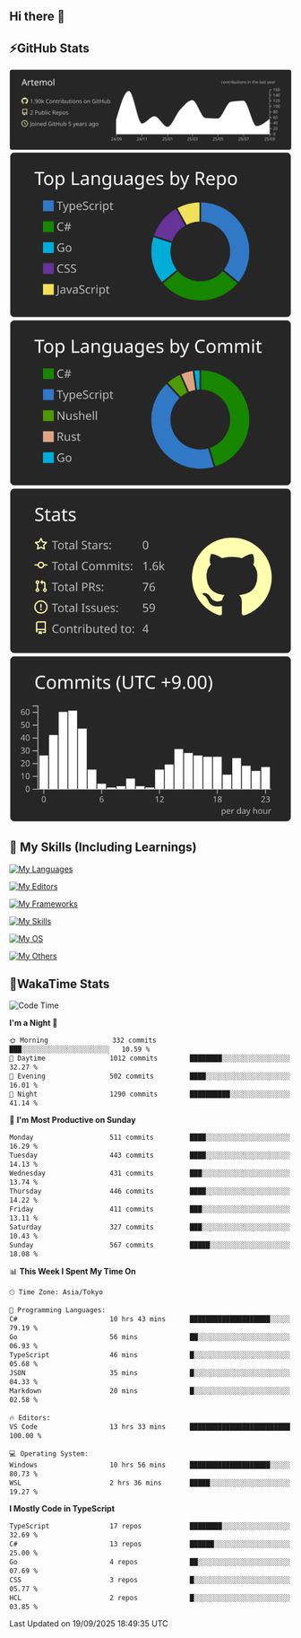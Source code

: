 ## Hi there 👋
<!--
**Artemol/Artemol** is a ✨ _special_ ✨ repository because its `README.md` (this file) appears on your GitHub profile.

Here are some ideas to get you started:

- 🔭 I’m currently working on ...
- 🌱 I’m currently learning ...
- 👯 I’m looking to collaborate on ...
- 🤔 I’m looking for help with ...
- 💬 Ask me about ...
- 📫 How to reach me: ...
- 😄 Pronouns: ...
- ⚡ Fun fact: ...
-->

## ⚡GitHub Stats
[![](https://raw.githubusercontent.com/Artemol/Artemol/main/profile-summary-card-output/apprentice/0-profile-details.svg)](https://github.com/vn7n24fzkq/github-profile-summary-cards)
[![](https://raw.githubusercontent.com/Artemol/Artemol/main/profile-summary-card-output/apprentice/1-repos-per-language.svg)](https://github.com/vn7n24fzkq/github-profile-summary-cards) [![](https://raw.githubusercontent.com/Artemol/Artemol/main/profile-summary-card-output/apprentice/2-most-commit-language.svg)](https://github.com/vn7n24fzkq/github-profile-summary-cards)
[![](https://raw.githubusercontent.com/Artemol/Artemol/main/profile-summary-card-output/apprentice/3-stats.svg)](https://github.com/vn7n24fzkq/github-profile-summary-cards) [![](https://raw.githubusercontent.com/Artemol/Artemol/main/profile-summary-card-output/apprentice/4-productive-time.svg)](https://github.com/vn7n24fzkq/github-profile-summary-cards)

## 🌱 My Skills (Including Learnings)

<!--
### Languages
-->
[![My Languages](https://skillicons.dev/icons?i=ts,py,cs,dotnet,rust,go,c,matlab,css)](https://skillicons.dev)

<!--
### Editors
-->
[![My Editors](https://skillicons.dev/icons?i=vscode,neovim,vim,visualstudio,idea)](https://skillicons.dev)

<!--
### Frameworks
-->
[![My Frameworks](https://skillicons.dev/icons?i=react,nestjs,vite,tailwind,tauri,electron,remix,nextjs,fastapi)](https://skillicons.dev)

<!--
### Tools
-->
[![My Skills](https://skillicons.dev/icons?i=git,nodejs,docker,unity,postman,bun,discord,cloudflare,bash,prometheus,grafana,obsidian)](https://skillicons.dev)

<!--
### OS
-->
[![My OS](https://skillicons.dev/icons?i=windows,ubuntu)](https://skillicons.dev)

<!--
### Others
-->
[![My Others](https://skillicons.dev/icons?i=github,raspberrypi,gcp)](https://skillicons.dev)

## 💬WakaTime Stats
<!--START_SECTION:waka-->
![Code Time](http://img.shields.io/badge/Code%20Time-640%20hrs%2039%20mins-blue)

**I'm a Night 🦉** 

```text
🌞 Morning                332 commits         ███░░░░░░░░░░░░░░░░░░░░░░   10.59 % 
🌆 Daytime                1012 commits        ████████░░░░░░░░░░░░░░░░░   32.27 % 
🌃 Evening                502 commits         ████░░░░░░░░░░░░░░░░░░░░░   16.01 % 
🌙 Night                  1290 commits        ██████████░░░░░░░░░░░░░░░   41.14 % 
```
📅 **I'm Most Productive on Sunday** 

```text
Monday                   511 commits         ████░░░░░░░░░░░░░░░░░░░░░   16.29 % 
Tuesday                  443 commits         ████░░░░░░░░░░░░░░░░░░░░░   14.13 % 
Wednesday                431 commits         ███░░░░░░░░░░░░░░░░░░░░░░   13.74 % 
Thursday                 446 commits         ████░░░░░░░░░░░░░░░░░░░░░   14.22 % 
Friday                   411 commits         ███░░░░░░░░░░░░░░░░░░░░░░   13.11 % 
Saturday                 327 commits         ███░░░░░░░░░░░░░░░░░░░░░░   10.43 % 
Sunday                   567 commits         █████░░░░░░░░░░░░░░░░░░░░   18.08 % 
```


📊 **This Week I Spent My Time On** 

```text
🕑︎ Time Zone: Asia/Tokyo

💬 Programming Languages: 
C#                       10 hrs 43 mins      ████████████████████░░░░░   79.19 % 
Go                       56 mins             ██░░░░░░░░░░░░░░░░░░░░░░░   06.93 % 
TypeScript               46 mins             █░░░░░░░░░░░░░░░░░░░░░░░░   05.68 % 
JSON                     35 mins             █░░░░░░░░░░░░░░░░░░░░░░░░   04.33 % 
Markdown                 20 mins             █░░░░░░░░░░░░░░░░░░░░░░░░   02.58 % 

🔥 Editors: 
VS Code                  13 hrs 33 mins      █████████████████████████   100.00 % 

💻 Operating System: 
Windows                  10 hrs 56 mins      ████████████████████░░░░░   80.73 % 
WSL                      2 hrs 36 mins       █████░░░░░░░░░░░░░░░░░░░░   19.27 % 
```

**I Mostly Code in TypeScript** 

```text
TypeScript               17 repos            ████████░░░░░░░░░░░░░░░░░   32.69 % 
C#                       13 repos            ██████░░░░░░░░░░░░░░░░░░░   25.00 % 
Go                       4 repos             ██░░░░░░░░░░░░░░░░░░░░░░░   07.69 % 
CSS                      3 repos             █░░░░░░░░░░░░░░░░░░░░░░░░   05.77 % 
HCL                      2 repos             █░░░░░░░░░░░░░░░░░░░░░░░░   03.85 % 
```




 Last Updated on 19/09/2025 18:49:35 UTC
<!--END_SECTION:waka-->
